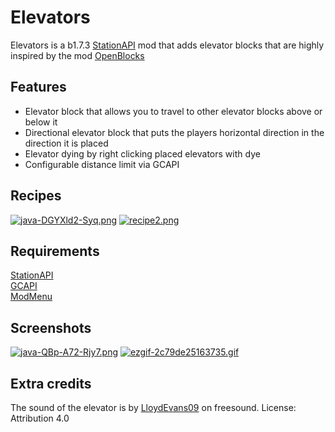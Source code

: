 # Elevators

Elevators is a b1.7.3 [StationAPI](https://github.com/ModificationStation/StationAPI) mod that adds elevator blocks that are highly inspired by the mod [OpenBlocks](https://www.curseforge.com/minecraft/mc-mods/openblocks)

## Features

- Elevator block that allows you to travel to other elevator blocks above or below it
- Directional elevator block that puts the players horizontal direction in the direction it is placed
- Elevator dying by right clicking placed elevators with dye
- Configurable distance limit via GCAPI

## Recipes
[![java-DGYXld2-Syq.png](https://i.postimg.cc/bND3ScY1/java-DGYXld2-Syq.png)](https://postimg.cc/RNmc2YH0)
[![recipe2.png](https://i.postimg.cc/zGT7pCgB/recipe2.png)](https://postimg.cc/G4hvmszw)

## Requirements
[StationAPI](https://github.com/ModificationStation/StationAPI) <br/>
[GCAPI](https://modrinth.com/mod/glass-config-api) <br/>
[ModMenu](https://github.com/calmilamsy/ModMenu)

## Screenshots
[![java-QBp-A72-Rjy7.png](https://i.postimg.cc/59kstNJx/java-QBp-A72-Rjy7.png)](https://postimg.cc/LhLtCSh7)
[![ezgif-2c79de25163735.gif](https://i.postimg.cc/90fgnDjk/ezgif-2c79de25163735.gif)](https://postimg.cc/tZLz1CJd)

## Extra credits
The sound of the elevator is by [LloydEvans09](https://freesound.org/people/LloydEvans09/sounds/185849/) on freesound. License: Attribution 4.0

